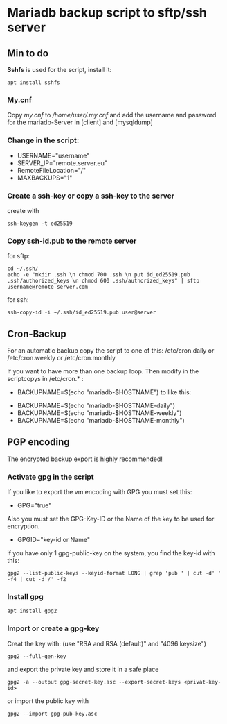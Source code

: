 # Mariadb backup script to sftp/ssh server

## Min to do

**Sshfs** is used for the script, install it:
```
apt install sshfs 
```

### My.cnf
Copy *my.cnf* to */home/user/.my.cnf* and add the username and password for the mariadb-Server in [client] and [mysqldump]

### Change in the script:

- USERNAME="username"
- SERVER_IP="remote.server.eu"
- RemoteFileLocation="/"
- MAXBACKUPS="1"

### Create a ssh-key or copy a ssh-key to the server
create with 
```
ssh-keygen -t ed25519 
```

### Copy ssh-id.pub to the remote server
for sftp:
```
cd ~/.ssh/
echo -e "mkdir .ssh \n chmod 700 .ssh \n put id_ed25519.pub .ssh/authorized_keys \n chmod 600 .ssh/authorized_keys" | sftp username@remote-server.com
```

for ssh:
```
ssh-copy-id -i ~/.ssh/id_ed25519.pub user@server 
```

## Cron-Backup

For an automatic backup copy the script to one of this:
/etc/cron.daily or /etc/cron.weekly or /etc/cron.monthly

If you want to have more than one backup loop. Then modify in the scriptcopys in /etc/cron.* :

* BACKUPNAME=$(echo "mariadb-$HOSTNAME") to like this:

- BACKUPNAME=$(echo "mariadb-$HOSTNAME-daily")
- BACKUPNAME=$(echo "mariadb-$HOSTNAME-weekly")
- BACKUPNAME=$(echo "mariadb-$HOSTNAME-monthly")

## PGP encoding

The encrypted backup export is highly recommended!

### Activate gpg in the script 

If you like to export the vm encoding with GPG you must set this:
  - GPG="true"

Also you must set the GPG-Key-ID or the Name of the key to be used for encryption.
  - GPGID="key-id or Name"

if you have only 1 gpg-public-key on the system, you find the key-id with this:
```
gpg2 --list-public-keys --keyid-format LONG | grep 'pub ' | cut -d' ' -f4 | cut -d'/' -f2
```

### Install gpg
```
apt install gpg2
```
### Import or create a gpg-key

Creat the key with: (use "RSA and RSA (default)" and "4096 keysize")
```
gpg2 --full-gen-key 
```
and export the private key and store it in a safe place 
```
gpg2 -a --output gpg-secret-key.asc --export-secret-keys <privat-key-id>
```
or import the public key with
```
gpg2 --import gpg-pub-key.asc
```

